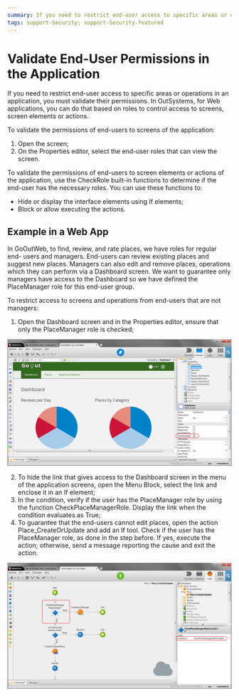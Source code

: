 ```yaml
---
summary: If you need to restrict end-user access to specific areas or operations in an application, you must validate their permissions.
tags: support-Security; support-Security-featured
---
```


# Validate End-User Permissions in the Application

If you need to restrict end-user access to specific areas or operations in an
application, you must validate their permissions. In OutSystems, for Web
applications, you can do that based on roles to control access to screens,
screen elements or actions.

To validate the permissions of end-users to screens of the application:

1. Open the screen; 
2. On the  Properties  editor, select the end-user roles that can view the screen. 

To validate the permissions of end-users to screen elements or actions of the
application, use the CheckRole built-in functions to determine if the end-user
has the necessary roles. You can use these functions to:

* Hide or display the interface elements using If elements; 
* Block or allow executing the actions. 

##  Example in a Web App

In GoOutWeb, to find, review, and rate places, we have roles for regular end-
users and managers. End-users can review existing places and suggest new
places. Managers can also edit and remove places, operations which they can
perform via a  Dashboard  screen. We want to guarantee only managers have
access to the  Dashboard  so we have defined the  PlaceManager  role for this
end-user group.

To restrict access to screens and operations from end-users that are not
managers:

1. Open the Dashboard screen and in the Properties editor, ensure that only the PlaceManager role is checked;   

![](images/Validate-Permissions-Screen-Access.png)

2. To hide the link that gives access to the Dashboard screen in the menu of the application screens, open the Menu Block, select the link and enclose it in an If element; 
3. In the condition, verify if the user has the PlaceManager role by using the function CheckPlaceManagerRole. Display the link when the condition evaluates as True; 
4. To guarantee that the end-users cannot edit places, open the action Place_CreateOrUpdate and add an If tool. Check if the user has the PlaceManager role, as done in the step before. If yes, execute the action; otherwise, send a message reporting the cause and exit the action.   
  
![](images/Validate-Permissions-Logic-If.png)

